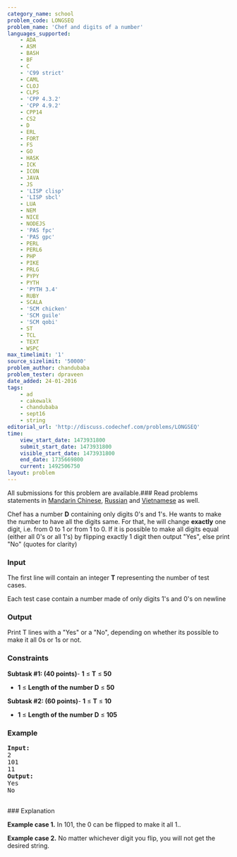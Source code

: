 ```yaml
---
category_name: school
problem_code: LONGSEQ
problem_name: 'Chef and digits of a number'
languages_supported:
    - ADA
    - ASM
    - BASH
    - BF
    - C
    - 'C99 strict'
    - CAML
    - CLOJ
    - CLPS
    - 'CPP 4.3.2'
    - 'CPP 4.9.2'
    - CPP14
    - CS2
    - D
    - ERL
    - FORT
    - FS
    - GO
    - HASK
    - ICK
    - ICON
    - JAVA
    - JS
    - 'LISP clisp'
    - 'LISP sbcl'
    - LUA
    - NEM
    - NICE
    - NODEJS
    - 'PAS fpc'
    - 'PAS gpc'
    - PERL
    - PERL6
    - PHP
    - PIKE
    - PRLG
    - PYPY
    - PYTH
    - 'PYTH 3.4'
    - RUBY
    - SCALA
    - 'SCM chicken'
    - 'SCM guile'
    - 'SCM qobi'
    - ST
    - TCL
    - TEXT
    - WSPC
max_timelimit: '1'
source_sizelimit: '50000'
problem_author: chandubaba
problem_tester: dpraveen
date_added: 24-01-2016
tags:
    - ad
    - cakewalk
    - chandubaba
    - sept16
    - string
editorial_url: 'http://discuss.codechef.com/problems/LONGSEQ'
time:
    view_start_date: 1473931800
    submit_start_date: 1473931800
    visible_start_date: 1473931800
    end_date: 1735669800
    current: 1492506750
layout: problem
---
```

All submissions for this problem are available.###  Read problems statements in [Mandarin Chinese](http://www.codechef.com/download/translated/SEPT16/mandarin/LONGSEQ.pdf), [Russian](http://www.codechef.com/download/translated/SEPT16/russian/LONGSEQ.pdf) and [Vietnamese](http://www.codechef.com/download/translated/SEPT16/vietnamese/LONGSEQ.pdf) as well.

Chef has a number **D** containing only digits 0's and 1's. He wants to make the number to have all the digits same. For that, he will change **exactly** one digit, i.e. from 0 to 1 or from 1 to 0. If it is possible to make all digits equal (either all 0's or all 1's) by flipping exactly 1 digit then output "Yes", else print "No" (quotes for clarity)

### Input

 The first line will contain an integer **T** representing the number of test cases.

Each test case contain a number made of only digits 1's and 0's on newline

### Output

 Print T lines with a "Yes" or a "No", depending on whether its possible to make it all 0s or 1s or not.

### Constraints

**Subtask #1: (40 points)**- **1** ≤ **T** ≤ **50**
- **1** ≤ **Length of the number D** ≤ **50**

 **Subtask #2: (60 points)**- **1** ≤ **T** ≤ **10**
- **1** ≤ **Length of the number D** ≤ **105**

### Example

<pre><b>Input:</b>
2
101
11
<b>Output:</b>
Yes
No

</pre>### Explanation
**Example case 1.** In 101, the 0 can be flipped to make it all 1..

**Example case 2.** No matter whichever digit you flip, you will not get the desired string.
